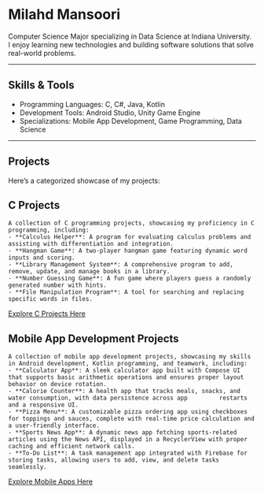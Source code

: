# Milahd Mansoori  

Computer Science Major specializing in Data Science at Indiana University.  
I enjoy learning new technologies and building software solutions that solve real-world problems.  

---

## Skills & Tools  
- Programming Languages: C, C#, Java, Kotlin  
- Development Tools: Android Studio, Unity Game Engine  
- Specializations: Mobile App Development, Game Programming, Data Science  

---
## Projects
Here’s a categorized showcase of my projects:

## C Projects
    A collection of C programming projects, showcasing my proficiency in C programming, including:
    - **Calculus Helper**: A program for evaluating calculus problems and assisting with differentiation and integration.
    - **Hangman Game**: A two-player hangman game featuring dynamic word inputs and scoring.
    - **Library Management System**: A comprehensive program to add, remove, update, and manage books in a library.
    - **Number Guessing Game**: A fun game where players guess a randomly generated number with hints.
    - **File Manipulation Program**: A tool for searching and replacing specific words in files.

[Explore C Projects Here](https://github.com/milahdm/CProjects)


## Mobile App Development Projects
    A collection of mobile app development projects, showcasing my skills in Android development, Kotlin programming, and teamwork, including:
    - **Calculator App**: A sleek calculator app built with Compose UI that supports basic arithmetic operations and ensures proper layout behavior on device rotation.
    - **Calorie Counter**: A health app that tracks meals, snacks, and water consumption, with data persistence across app         restarts and a responsive UI.
    - **Pizza Menu**: A customizable pizza ordering app using checkboxes for toppings and sauces, complete with real-time price calculation and a user-friendly interface.
    - **Sports News App**: A dynamic news app fetching sports-related articles using the News API, displayed in a RecyclerView with proper caching and efficient network calls.
    - **To-Do List**: A task management app integrated with Firebase for storing tasks, allowing users to add, view, and delete tasks seamlessly.

[Explore Mobile Apps Here](https://github.com/milahdm/MobileAppDevelopment)
